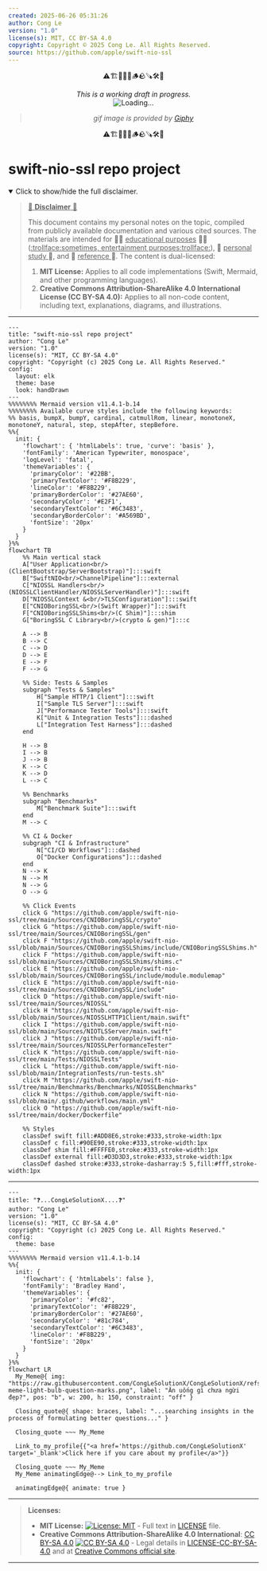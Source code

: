 ```yaml
---
created: 2025-06-26 05:31:26
author: Cong Le
version: "1.0"
license(s): MIT, CC BY-SA 4.0
copyright: Copyright © 2025 Cong Le. All Rights Reserved.
source: https://github.com/apple/swift-nio-ssl
---
```


<div align="center">
  <p>⚠️🏗️🚧🦺🧱🪵🪨🪚🛠️👷</p>
  <i>This is a working draft in progress.</i>
  <br/>
  <img alt="Loading…" src="https://media0.giphy.com/media/v1.Y2lkPTc5MGI3NjExeHJ4YXdtYjJpMDl0MzEwYmU4ZzBobG0waGNiN3MzNzR0d2R2NnMwNSZlcD12MV9pbnRlcm5hbF9naWZfYnlfaWQmY3Q9Zw/26gssNOlBJKjEM3yo/giphy.gif"/>
  <br/>
  <blockquote>
	  <i>gif image is provided by <a href="https://giphy.com">Giphy</a></i>
  </blockquote>
  <p>⚠️🏗️🚧🦺🧱🪵🪨🪚🛠️👷</p>

</div>


# swift-nio-ssl repo project
<details open>
<summary>Click to show/hide the full disclaimer.</summary>
   
> <ins>📢 **Disclaimer** 🚨</ins>
>
> This document contains my personal notes on the topic,
> compiled from publicly available documentation and various cited sources.
> The materials are intended for 👨‍🎓 <ins>educational purposes</ins> 👨‍🎓 (<ins>:trollface:sometimes, entertainment purposes:trollface:</ins>), 📖 <ins> personal study </ins> 📖, and 🔖 <ins> reference </ins> 🔖.
> The content is dual-licensed:
> 1. **MIT License:** Applies to all code implementations (Swift, Mermaid, and other programming languages).
> 2. **Creative Commons Attribution-ShareAlike 4.0 International License (CC BY-SA 4.0):** Applies to all non-code content, including text, explanations, diagrams, and illustrations.

</details>


---

```mermaid
---
title: "swift-nio-ssl repo project"
author: "Cong Le"
version: "1.0"
license(s): "MIT, CC BY-SA 4.0"
copyright: "Copyright (c) 2025 Cong Le. All Rights Reserved."
config:
  layout: elk
  theme: base
  look: handDrawn
---
%%%%%%%% Mermaid version v11.4.1-b.14
%%%%%%%% Available curve styles include the following keywords:
%% basis, bumpX, bumpY, cardinal, catmullRom, linear, monotoneX, monotoneY, natural, step, stepAfter, stepBefore.
%%{
  init: {
    'flowchart': { 'htmlLabels': true, 'curve': 'basis' },
    'fontFamily': 'American Typewriter, monospace',
    'logLevel': 'fatal',
    'themeVariables': {
      'primaryColor': '#22BB',
      'primaryTextColor': '#F8B229',
      'lineColor': '#F8B229',
      'primaryBorderColor': '#27AE60',
      'secondaryColor': '#E2F1',
      'secondaryTextColor': '#6C3483',
      'secondaryBorderColor': '#A569BD',
      'fontSize': '20px'
    }
  }
}%%
flowchart TB
    %% Main vertical stack
    A["User Application<br/>(ClientBootstrap/ServerBootstrap)"]:::swift
    B["SwiftNIO<br/>ChannelPipeline"]:::external
    C["NIOSSL Handlers<br/>(NIOSSLClientHandler/NIOSSLServerHandler)"]:::swift
    D["NIOSSLContext &<br/>TLSConfiguration"]:::swift
    E["CNIOBoringSSL<br/>(Swift Wrapper)"]:::swift
    F["CNIOBoringSSLShims<br/>(C Shim)"]:::shim
    G["BoringSSL C Library<br/>(crypto & gen)"]:::c

    A --> B
    B --> C
    C --> D
    D --> E
    E --> F
    F --> G

    %% Side: Tests & Samples
    subgraph "Tests & Samples"
        H["Sample HTTP/1 Client"]:::swift
        I["Sample TLS Server"]:::swift
        J["Performance Tester Tools"]:::swift
        K["Unit & Integration Tests"]:::dashed
        L["Integration Test Harness"]:::dashed
    end

    H --> B
    I --> B
    J --> B
    K --> C
    K --> D
    L --> C

    %% Benchmarks
    subgraph "Benchmarks"
        M["Benchmark Suite"]:::swift
    end
    M --> C

    %% CI & Docker
    subgraph "CI & Infrastructure"
        N["CI/CD Workflows"]:::dashed
        O["Docker Configurations"]:::dashed
    end
    N --> K
    N --> M
    N --> G
    O --> G

    %% Click Events
    click G "https://github.com/apple/swift-nio-ssl/tree/main/Sources/CNIOBoringSSL/crypto"
    click G "https://github.com/apple/swift-nio-ssl/tree/main/Sources/CNIOBoringSSL/gen"
    click F "https://github.com/apple/swift-nio-ssl/blob/main/Sources/CNIOBoringSSLShims/include/CNIOBoringSSLShims.h"
    click F "https://github.com/apple/swift-nio-ssl/blob/main/Sources/CNIOBoringSSLShims/shims.c"
    click E "https://github.com/apple/swift-nio-ssl/blob/main/Sources/CNIOBoringSSL/include/module.modulemap"
    click E "https://github.com/apple/swift-nio-ssl/tree/main/Sources/CNIOBoringSSL/include"
    click D "https://github.com/apple/swift-nio-ssl/tree/main/Sources/NIOSSL"
    click H "https://github.com/apple/swift-nio-ssl/blob/main/Sources/NIOSSLHTTP1Client/main.swift"
    click I "https://github.com/apple/swift-nio-ssl/blob/main/Sources/NIOTLSServer/main.swift"
    click J "https://github.com/apple/swift-nio-ssl/tree/main/Sources/NIOSSLPerformanceTester"
    click K "https://github.com/apple/swift-nio-ssl/tree/main/Tests/NIOSSLTests"
    click L "https://github.com/apple/swift-nio-ssl/blob/main/IntegrationTests/run-tests.sh"
    click M "https://github.com/apple/swift-nio-ssl/tree/main/Benchmarks/Benchmarks/NIOSSLBenchmarks"
    click N "https://github.com/apple/swift-nio-ssl/blob/main/.github/workflows/main.yml"
    click O "https://github.com/apple/swift-nio-ssl/tree/main/docker/Dockerfile"

    %% Styles
    classDef swift fill:#ADD8E6,stroke:#333,stroke-width:1px
    classDef c fill:#90EE90,stroke:#333,stroke-width:1px
    classDef shim fill:#FFFFE0,stroke:#333,stroke-width:1px
    classDef external fill:#D3D3D3,stroke:#333,stroke-width:1px
    classDef dashed stroke:#333,stroke-dasharray:5 5,fill:#fff,stroke-width:1px
```

----

```mermaid
---
title: "❓...CongLeSolutionX....❓"
author: "Cong Le"
version: "1.0"
license(s): "MIT, CC BY-SA 4.0"
copyright: "Copyright (c) 2025 Cong Le. All Rights Reserved."
config:
  theme: base
---
%%%%%%%% Mermaid version v11.4.1-b.14
%%{
  init: {
    'flowchart': { 'htmlLabels': false },
    'fontFamily': 'Bradley Hand',
    'themeVariables': {
      'primaryColor': '#fc82',
      'primaryTextColor': '#F8B229',
      'primaryBorderColor': '#27AE60',
      'secondaryColor': '#81c784',
      'secondaryTextColor': '#6C3483',
      'lineColor': '#F8B229',
      'fontSize': '20px'
    }
  }
}%%
flowchart LR
  My_Meme@{ img: "https://raw.githubusercontent.com/CongLeSolutionX/CongLeSolutionX/refs/heads/main/assets/images/My-meme-light-bulb-question-marks.png", label: "Ăn uống gì chưa ngừi đẹp?", pos: "b", w: 200, h: 150, constraint: "off" }

  Closing_quote@{ shape: braces, label: "...searching insights in the process of formulating better questions..." }

  Closing_quote ~~~ My_Meme
    
  Link_to_my_profile{{"<a href='https://github.com/CongLeSolutionX' target='_blank'>Click here if you care about my profile</a>"}}

  Closing_quote ~~~ My_Meme
  My_Meme animatingEdge@--> Link_to_my_profile
  
  animatingEdge@{ animate: true }

```

---
>**Licenses:**
>
>- **MIT License:**  [![License: MIT](https://img.shields.io/badge/License-MIT-yellow.svg)](LICENSE) - Full text in [LICENSE](LICENSE) file.
>- **Creative Commons Attribution-ShareAlike 4.0 International**: [CC BY-SA 4.0](https://creativecommons.org/licenses/by-sa/4.0/) [![CC BY-SA 4.0](https://licensebuttons.net/l/by-sa/4.0/88x31.png)](https://creativecommons.org/licenses/by-sa/4.0/) - Legal details in [LICENSE-CC-BY-SA-4.0](THE_PAST/LICENSE-CC-BY-SA-4.0) and at [Creative Commons official site](https://creativecommons.org/licenses/by-sa/4.0/).
>
---